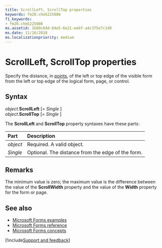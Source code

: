 ```yaml
---
title: ScrollLeft, ScrollTop properties
keywords: fm20.chm5225086
f1_keywords:
- fm20.chm5225086
ms.assetid: 1b60c64d-84e5-6e21-eebf-a4c375e7c148
ms.date: 11/16/2018
ms.localizationpriority: medium
---
```



# ScrollLeft, ScrollTop properties

Specify the distance, in [points](../../Glossary/vbe-glossary.md#point), of the left or top edge of the visible form from the left or top edge of the logical form, page, or control.

## Syntax

_object_.**ScrollLeft** [= _Single_ ] <br/>
_object_.**ScrollTop** [= _Single_ ]

The **ScrollLeft** and **ScrollTop** property syntaxes have these parts:

|Part|Description|
|:-----|:-----|
| _object_|Required. A valid object.|
| _Single_|Optional. The distance from the edge of the form.|

## Remarks

The minimum value is zero; the maximum value is the difference between the value of the **ScrollWidth** property and the value of the **Width** property for the form or page.

## See also

- [Microsoft Forms examples](examples-microsoft-forms.md)
- [Microsoft Forms reference](reference-microsoft-forms.md)
- [Microsoft Forms concepts](concepts-microsoft-forms.md)

[!include[Support and feedback](~/includes/feedback-boilerplate.md)]